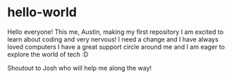 # hello-world
Hello everyone! This me, Austin, making my first repository 
I am excited to learn about coding and very nervous! I need a change and I have always loved computers 
I have a great support circle around me and I am eager to explore the world of tech :D

Shoutout to Josh who will help me along the way!
